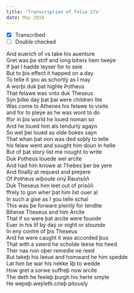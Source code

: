 ```yaml
---
title: 'Transcription of folio 17v'
date: May 2018
---
```


- [X] Transcribed
- [ ] Double checked

And euerich of vs take his auenture  
Gret was þe strif and long bitwix hem tweẏe  
If þat I hadde leyser for to seie  
But to þis effect it happed on a day  
To telle it ȝou as schortlẏ as I may  
A worþi duk þat highte Ꝑotheus  
That felawe was vnto duk Theseus  
Sẏn þilke daẏ þat þai were children lite  
Was come to Athenes his felawe to visite  
and for to pleẏe as he was wont to do  
ﬀor in þis world he loued noman so  
And he loued him als tendurlẏ agaẏn  
So wel þei loued as olde bokes sayn  
That whan þat oon was ded soþly to telle  
his felaw went and sought him doun in helle  
But of þat storẏ list me nought to write  
Duk Ꝑotheus louede wel arcite  
And had him knowe at Thebes þer be yere  
And finallẏ at request and preẏere  
Of Ꝑotheus wiþoute onẏ Raunsōn̄  
Duk Theseus him leet out of prisōn̄  
ﬀrely to gon wher þat him list ouer al  
In such a gise as I ȝou telle schal  
This was þe forware pleinlẏ for tendite  
Bitwixe Theseus and him Arcite  
That if so were þat arcite were founde  
Euer in his lif bẏ daẏ or night or stounde  
In enẏ contre of þis Theseus  
And he were caught it was accorded þus  
That with a swerd he scholde leese his heed  
Ther nas non oþer remedie ne reed  
But takeþ his leeue and homward he him spedde  
Lat him be war his nekke liþ to wedde  
How gret a sorwe suﬀreþ now arcite  
The deth he feeleþ þurgh his herte smẏte  
He wepeþ.weẏleth.crieþ pitously  
